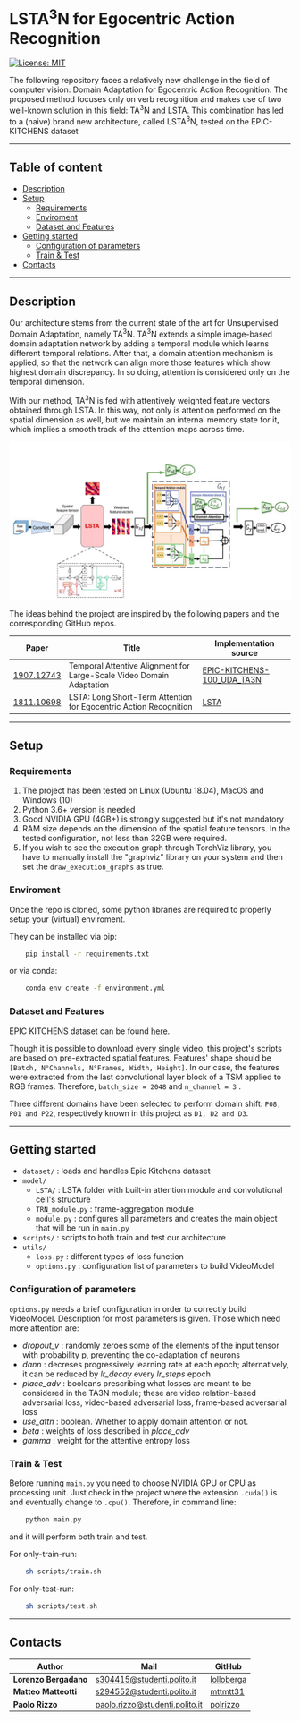# LSTA<sup>3</sup>N for Egocentric Action Recognition

[![License: MIT](https://img.shields.io/badge/License-MIT-yellow.svg)](https://opensource.org/licenses/MIT)

The following repository faces a relatively new challenge in the field of computer vision: Domain Adaptation for Egocentric Action Recognition.
The proposed method focuses only on verb recognition and makes use of two well-known solution in this field: TA<sup>3</sup>N and LSTA.
This combination has led to a (naive) brand new architecture, called LSTA<sup>3</sup>N, tested on the EPIC-KITCHENS dataset

--------------------------------------------------------------

## Table of content
- [Description](#description)
- [Setup](#setup)
  - [Requirements](#requirements)
  - [Enviroment](#enviroment)
  - [Dataset and Features](#dataset-and-features)
- [Getting started](#getting-started)
    - [Configuration of parameters](#configuration-of-parameters)
    - [Train & Test](#train--test)
- [Contacts](#contacts)

--------------------------------------------------------------

## Description
Our architecture stems from the current state of the art for Unsupervised Domain Adaptation, namely TA<sup>3</sup>N.
TA<sup>3</sup>N extends a simple image-based domain adaptation network by adding a temporal module which learns different temporal relations. After that, a domain attention mechanism is applied, so that the network can align more those features which show highest domain discrepancy. In so doing, attention is considered only on the temporal dimension.
  
With our method, TA<sup>3</sup>N is fed with attentively weighted feature vectors obtained through LSTA. In this way, not only is attention performed on the spatial dimension as well, but we maintain an internal memory state for it, which implies a smooth track of the attention maps across time.

<p align="center"><img src="model/Architecture.jpg" alt="LSTA3N_Architecture" width="700"/></p>
  
The ideas behind the project are inspired by the following papers and the corresponding GitHub repos.

| Paper | Title | Implementation source |
| ----- | ----- | --------------------- |
| [1907.12743](https://arxiv.org/abs/1907.12743) | Temporal Attentive Alignment for Large-Scale Video Domain Adaptation | [EPIC-KITCHENS-100_UDA_TA3N](https://github.com/jonmun/EPIC-KITCHENS-100_UDA_TA3N) |
| [1811.10698](https://arxiv.org/abs/1811.10698) | LSTA: Long Short-Term Attention for Egocentric Action Recognition | [LSTA](https://github.com/swathikirans/LSTA) |

--------------------------------------------------------------

## Setup

### Requirements
1. The project has been tested on Linux (Ubuntu 18.04), MacOS and Windows (10)
2. Python 3.6+ version is needed
3. Good NVIDIA GPU (4GB+) is strongly suggested but it's not mandatory
4. RAM size depends on the dimension of the spatial feature tensors. In the tested configuration, not less than 32GB were required.
5. If you wish to see the execution graph through TorchViz library, you have to manually install the "graphviz" library on your system and then set the `draw_execution_graphs` as true.

### Enviroment
Once the repo is cloned, some python libraries are required to properly setup your (virtual) enviroment.


They can be installed via pip:
```bash
    pip install -r requirements.txt
```

or via conda:
```bash
    conda env create -f environment.yml
```

### Dataset and Features
EPIC KITCHENS dataset can be found [here](https://epic-kitchens.github.io/2022). 

Though it is possible to download every single video, this project's scripts are based on pre-extracted spatial features. Features' shape should be `[Batch, N°Channels, N°Frames, Width, Height]`. In our case, the features were extracted from the last convolutional layer block of a TSM applied to RGB frames. Therefore, `batch_size = 2048` and `n_channel = 3` .

Three different domains have been selected to perform domain shift: `P08, P01 and P22`, respectively known in this project as `D1, D2 and D3`.

--------------------------------------------------------------

## Getting started

* `dataset/` : loads and handles Epic Kitchens dataset
* `model/`
    * `LSTA/` : LSTA folder with built-in attention module and convolutional cell's structure
    * `TRN_module.py` : frame-aggregation module
    * `module.py` : configures all parameters and creates the main object that will be run in `main.py`
* `scripts/` : scripts to both train and test our architecture
* `utils/`
    * `loss.py` : different types of loss function
    * `options.py` : configuration list of parameters to build VideoModel

### Configuration of parameters
`options.py` needs a brief configuration in order to correctly build VideoModel. Description for most parameters is given. Those which need more attention are:

* *dropout_v* : randomly zeroes some of the elements of the input tensor with probability p, preventing the co-adaptation of neurons
* *dann* : decreses progressively learning rate at each epoch; alternatively, it can be reduced by *lr_decay* every *lr_steps* epoch
* *place_adv* : booleans prescribing what losses are meant to be considered in the TA3N module; these are video relation-based adversarial loss, video-based adversarial loss, frame-based adversarial loss
* *use_attn* : boolean. Whether to apply domain attention or not.
* *beta* : weights of loss described in *place_adv*
* *gamma* : weight for the attentive entropy loss

### Train & Test
Before running `main.py` you need to choose NVIDIA GPU or CPU as processing unit. Just check in the project where the extension `.cuda()` is and eventually change to `.cpu()`. Therefore, in command line:

```bash
    python main.py
```
and it will perform both train and test.

For only-train-run:
```sh
    sh scripts/train.sh
```

For only-test-run:
```sh
    sh scripts/test.sh
```

--------------------------------------------------------------

## Contacts

| Author | Mail | GitHub | 
| ------ | ---- | ------ |
| **Lorenzo Bergadano** | s304415@studenti.polito.it | [lolloberga](https://github.com/lolloberga) |
| **Matteo Matteotti** | s294552@studenti.polito.it | [mttmtt31](https://github.com/mttmtt31) |
| **Paolo Rizzo** | paolo.rizzo@studenti.polito.it | [polrizzo](https://github.com/polrizzo) |


